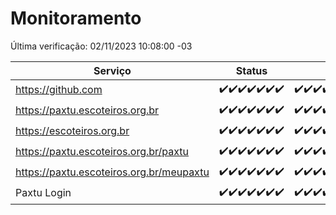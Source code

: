 # Monitoramento

Última verificação: 02/11/2023 10:08:00 -03

|Serviço|Status|Últimas 24h|
|---|---|---|
|https://github.com|<span title="2023-10-26: OK=24">✔️</span><span title="2023-10-27: OK=24">✔️</span><span title="2023-10-28: OK=24">✔️</span><span title="2023-10-29: OK=24">✔️</span><span title="2023-10-30: OK=24">✔️</span><span title="2023-10-31: OK=24">✔️</span><span title="2023-11-01: OK=14">✔️</span>|<span title="01/11/2023 11:04:00 -03 : 200">✔️</span><span title="01/11/2023 12:05:00 -03 : 200">✔️</span><span title="01/11/2023 13:07:00 -03 : 200">✔️</span><span title="01/11/2023 14:04:00 -03 : 200">✔️</span><span title="01/11/2023 15:07:00 -03 : 200">✔️</span><span title="01/11/2023 16:03:00 -03 : 200">✔️</span><span title="01/11/2023 17:06:00 -03 : 200">✔️</span><span title="01/11/2023 18:03:00 -03 : 200">✔️</span><span title="01/11/2023 19:04:00 -03 : 200">✔️</span><span title="01/11/2023 20:05:00 -03 : 200">✔️</span><span title="01/11/2023 21:29:00 -03 : 200">✔️</span><span title="01/11/2023 22:40:00 -03 : 200">✔️</span><span title="01/11/2023 23:14:00 -03 : 200">✔️</span><span title="02/11/2023 00:06:00 -03 : 200">✔️</span><span title="02/11/2023 01:07:00 -03 : 200">✔️</span><span title="02/11/2023 02:05:00 -03 : 200">✔️</span><span title="02/11/2023 03:08:00 -03 : 200">✔️</span><span title="02/11/2023 04:04:00 -03 : 200">✔️</span><span title="02/11/2023 05:08:00 -03 : 200">✔️</span><span title="02/11/2023 06:05:00 -03 : 200">✔️</span><span title="02/11/2023 07:06:00 -03 : 200">✔️</span><span title="02/11/2023 08:04:00 -03 : 200">✔️</span><span title="02/11/2023 09:10:00 -03 : 200">✔️</span><span title="02/11/2023 10:08:00 -03 : 200">✔️</span>|
|https://paxtu.escoteiros.org.br|<span title="2023-10-26: OK=24">✔️</span><span title="2023-10-27: OK=24">✔️</span><span title="2023-10-28: OK=24">✔️</span><span title="2023-10-29: OK=24">✔️</span><span title="2023-10-30: OK=24">✔️</span><span title="2023-10-31: OK=24">✔️</span><span title="2023-11-01: OK=14">✔️</span>|<span title="01/11/2023 11:04:00 -03 : 200">✔️</span><span title="01/11/2023 12:05:00 -03 : 200">✔️</span><span title="01/11/2023 13:07:00 -03 : 200">✔️</span><span title="01/11/2023 14:04:00 -03 : 200">✔️</span><span title="01/11/2023 15:07:00 -03 : 200">✔️</span><span title="01/11/2023 16:03:00 -03 : 200">✔️</span><span title="01/11/2023 17:06:00 -03 : 200">✔️</span><span title="01/11/2023 18:03:00 -03 : 200">✔️</span><span title="01/11/2023 19:04:00 -03 : 200">✔️</span><span title="01/11/2023 20:05:00 -03 : 200">✔️</span><span title="01/11/2023 21:29:00 -03 : 200">✔️</span><span title="01/11/2023 22:40:00 -03 : 200">✔️</span><span title="01/11/2023 23:14:00 -03 : 200">✔️</span><span title="02/11/2023 00:06:00 -03 : 200">✔️</span><span title="02/11/2023 01:07:00 -03 : 200">✔️</span><span title="02/11/2023 02:05:00 -03 : 200">✔️</span><span title="02/11/2023 03:08:00 -03 : 200">✔️</span><span title="02/11/2023 04:04:00 -03 : 200">✔️</span><span title="02/11/2023 05:08:00 -03 : 200">✔️</span><span title="02/11/2023 06:05:00 -03 : 200">✔️</span><span title="02/11/2023 07:06:00 -03 : 200">✔️</span><span title="02/11/2023 08:04:00 -03 : 200">✔️</span><span title="02/11/2023 09:10:00 -03 : 200">✔️</span><span title="02/11/2023 10:08:00 -03 : 200">✔️</span>|
|https://escoteiros.org.br|<span title="2023-10-26: OK=24">✔️</span><span title="2023-10-27: OK=24">✔️</span><span title="2023-10-28: OK=24">✔️</span><span title="2023-10-29: OK=24">✔️</span><span title="2023-10-30: OK=24">✔️</span><span title="2023-10-31: OK=24">✔️</span><span title="2023-11-01: OK=14">✔️</span>|<span title="01/11/2023 11:04:00 -03 : 200">✔️</span><span title="01/11/2023 12:05:00 -03 : 200">✔️</span><span title="01/11/2023 13:07:00 -03 : 200">✔️</span><span title="01/11/2023 14:04:00 -03 : 200">✔️</span><span title="01/11/2023 15:07:00 -03 : 200">✔️</span><span title="01/11/2023 16:03:00 -03 : 200">✔️</span><span title="01/11/2023 17:06:00 -03 : 200">✔️</span><span title="01/11/2023 18:03:00 -03 : 200">✔️</span><span title="01/11/2023 19:04:00 -03 : 200">✔️</span><span title="01/11/2023 20:05:00 -03 : 200">✔️</span><span title="01/11/2023 21:29:00 -03 : 200">✔️</span><span title="01/11/2023 22:40:00 -03 : 200">✔️</span><span title="01/11/2023 23:14:00 -03 : 200">✔️</span><span title="02/11/2023 00:06:00 -03 : 200">✔️</span><span title="02/11/2023 01:07:00 -03 : 200">✔️</span><span title="02/11/2023 02:05:00 -03 : 200">✔️</span><span title="02/11/2023 03:08:00 -03 : 200">✔️</span><span title="02/11/2023 04:04:00 -03 : 200">✔️</span><span title="02/11/2023 05:08:00 -03 : 200">✔️</span><span title="02/11/2023 06:05:00 -03 : 200">✔️</span><span title="02/11/2023 07:06:00 -03 : 200">✔️</span><span title="02/11/2023 08:04:00 -03 : 200">✔️</span><span title="02/11/2023 09:10:00 -03 : 200">✔️</span><span title="02/11/2023 10:08:00 -03 : 200">✔️</span>|
|https://paxtu.escoteiros.org.br/paxtu|<span title="2023-10-26: OK=24">✔️</span><span title="2023-10-27: OK=24">✔️</span><span title="2023-10-28: OK=24">✔️</span><span title="2023-10-29: OK=24">✔️</span><span title="2023-10-30: OK=24">✔️</span><span title="2023-10-31: OK=24">✔️</span><span title="2023-11-01: OK=14">✔️</span>|<span title="01/11/2023 11:04:00 -03 : 200">✔️</span><span title="01/11/2023 12:05:00 -03 : 200">✔️</span><span title="01/11/2023 13:07:00 -03 : 200">✔️</span><span title="01/11/2023 14:04:00 -03 : 200">✔️</span><span title="01/11/2023 15:07:00 -03 : 200">✔️</span><span title="01/11/2023 16:03:00 -03 : 200">✔️</span><span title="01/11/2023 17:06:00 -03 : 200">✔️</span><span title="01/11/2023 18:03:00 -03 : 200">✔️</span><span title="01/11/2023 19:04:00 -03 : 200">✔️</span><span title="01/11/2023 20:05:00 -03 : 200">✔️</span><span title="01/11/2023 21:29:00 -03 : 200">✔️</span><span title="01/11/2023 22:40:00 -03 : 200">✔️</span><span title="01/11/2023 23:14:00 -03 : 200">✔️</span><span title="02/11/2023 00:06:00 -03 : 200">✔️</span><span title="02/11/2023 01:07:00 -03 : 200">✔️</span><span title="02/11/2023 02:05:00 -03 : 200">✔️</span><span title="02/11/2023 03:08:00 -03 : 200">✔️</span><span title="02/11/2023 04:04:00 -03 : 200">✔️</span><span title="02/11/2023 05:08:00 -03 : 200">✔️</span><span title="02/11/2023 06:05:00 -03 : 200">✔️</span><span title="02/11/2023 07:06:00 -03 : 200">✔️</span><span title="02/11/2023 08:04:00 -03 : 200">✔️</span><span title="02/11/2023 09:10:00 -03 : 200">✔️</span><span title="02/11/2023 10:08:00 -03 : 200">✔️</span>|
|https://paxtu.escoteiros.org.br/meupaxtu|<span title="2023-10-26: OK=24">✔️</span><span title="2023-10-27: OK=24">✔️</span><span title="2023-10-28: OK=24">✔️</span><span title="2023-10-29: OK=24">✔️</span><span title="2023-10-30: OK=24">✔️</span><span title="2023-10-31: OK=24">✔️</span><span title="2023-11-01: OK=14">✔️</span>|<span title="01/11/2023 11:04:00 -03 : 200">✔️</span><span title="01/11/2023 12:05:00 -03 : 200">✔️</span><span title="01/11/2023 13:07:00 -03 : 200">✔️</span><span title="01/11/2023 14:04:00 -03 : 200">✔️</span><span title="01/11/2023 15:07:00 -03 : 200">✔️</span><span title="01/11/2023 16:03:00 -03 : 200">✔️</span><span title="01/11/2023 17:06:00 -03 : 200">✔️</span><span title="01/11/2023 18:03:00 -03 : 200">✔️</span><span title="01/11/2023 19:04:00 -03 : 200">✔️</span><span title="01/11/2023 20:05:00 -03 : 200">✔️</span><span title="01/11/2023 21:29:00 -03 : 200">✔️</span><span title="01/11/2023 22:40:00 -03 : 200">✔️</span><span title="01/11/2023 23:14:00 -03 : 200">✔️</span><span title="02/11/2023 00:06:00 -03 : 200">✔️</span><span title="02/11/2023 01:07:00 -03 : 200">✔️</span><span title="02/11/2023 02:05:00 -03 : 200">✔️</span><span title="02/11/2023 03:08:00 -03 : 200">✔️</span><span title="02/11/2023 04:04:00 -03 : 200">✔️</span><span title="02/11/2023 05:08:00 -03 : 200">✔️</span><span title="02/11/2023 06:05:00 -03 : 200">✔️</span><span title="02/11/2023 07:06:00 -03 : 200">✔️</span><span title="02/11/2023 08:04:00 -03 : 200">✔️</span><span title="02/11/2023 09:10:00 -03 : 200">✔️</span><span title="02/11/2023 10:08:00 -03 : 200">✔️</span>|
|Paxtu Login|<span title="2023-10-26: OK=24">✔️</span><span title="2023-10-27: OK=24">✔️</span><span title="2023-10-28: OK=24">✔️</span><span title="2023-10-29: OK=24">✔️</span><span title="2023-10-30: OK=24">✔️</span><span title="2023-10-31: OK=24">✔️</span><span title="2023-11-01: OK=14">✔️</span>|<span title="01/11/2023 11:04:00 -03 : 200">✔️</span><span title="01/11/2023 12:05:00 -03 : 200">✔️</span><span title="01/11/2023 13:07:00 -03 : 200">✔️</span><span title="01/11/2023 14:04:00 -03 : 200">✔️</span><span title="01/11/2023 15:07:00 -03 : 200">✔️</span><span title="01/11/2023 16:03:00 -03 : 200">✔️</span><span title="01/11/2023 17:06:00 -03 : 200">✔️</span><span title="01/11/2023 18:03:00 -03 : 200">✔️</span><span title="01/11/2023 19:04:00 -03 : 200">✔️</span><span title="01/11/2023 20:05:00 -03 : 200">✔️</span><span title="01/11/2023 21:29:00 -03 : 200">✔️</span><span title="01/11/2023 22:40:00 -03 : 200">✔️</span><span title="01/11/2023 23:14:00 -03 : 200">✔️</span><span title="02/11/2023 00:06:00 -03 : 200">✔️</span><span title="02/11/2023 01:07:00 -03 : 200">✔️</span><span title="02/11/2023 02:05:00 -03 : 200">✔️</span><span title="02/11/2023 03:08:00 -03 : 200">✔️</span><span title="02/11/2023 04:04:00 -03 : 200">✔️</span><span title="02/11/2023 05:08:00 -03 : 200">✔️</span><span title="02/11/2023 06:05:00 -03 : 200">✔️</span><span title="02/11/2023 07:06:00 -03 : 200">✔️</span><span title="02/11/2023 08:04:00 -03 : 200">✔️</span><span title="02/11/2023 09:10:00 -03 : 200">✔️</span><span title="02/11/2023 10:08:00 -03 : 200">✔️</span>|
